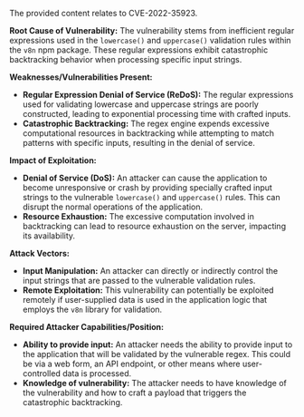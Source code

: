 The provided content relates to CVE-2022-35923.

**Root Cause of Vulnerability:**
The vulnerability stems from inefficient regular expressions used in the `lowercase()` and `uppercase()` validation rules within the `v8n` npm package. These regular expressions exhibit catastrophic backtracking behavior when processing specific input strings.

**Weaknesses/Vulnerabilities Present:**
- **Regular Expression Denial of Service (ReDoS):** The regular expressions used for validating lowercase and uppercase strings are poorly constructed, leading to exponential processing time with crafted inputs.
- **Catastrophic Backtracking:** The regex engine expends excessive computational resources in backtracking while attempting to match patterns with specific inputs, resulting in the denial of service.

**Impact of Exploitation:**
- **Denial of Service (DoS):** An attacker can cause the application to become unresponsive or crash by providing specially crafted input strings to the vulnerable `lowercase()` and `uppercase()` rules. This can disrupt the normal operations of the application.
- **Resource Exhaustion:** The excessive computation involved in backtracking can lead to resource exhaustion on the server, impacting its availability.

**Attack Vectors:**
- **Input Manipulation:** An attacker can directly or indirectly control the input strings that are passed to the vulnerable validation rules.
- **Remote Exploitation:** This vulnerability can potentially be exploited remotely if user-supplied data is used in the application logic that employs the `v8n` library for validation.

**Required Attacker Capabilities/Position:**
- **Ability to provide input:**  An attacker needs the ability to provide input to the application that will be validated by the vulnerable regex. This could be via a web form, an API endpoint, or other means where user-controlled data is processed.
- **Knowledge of vulnerability:** The attacker needs to have knowledge of the vulnerability and how to craft a payload that triggers the catastrophic backtracking.